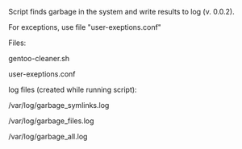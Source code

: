 Script finds garbage in the system and write results to log (v. 0.0.2).

For exceptions, use file "user-exeptions.conf"


Files:

gentoo-cleaner.sh

user-exeptions.conf


log files (created while running script):

/var/log/garbage_symlinks.log

/var/log/garbage_files.log

/var/log/garbage_all.log
